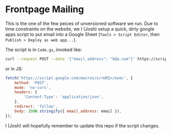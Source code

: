 # Frontpage Mailing

This is the one of the few peices of unversioned software we run.
Due to time constraints on the website, we I (Josh) setup a quick, dirty google apps script to put email into a Google Sheet
(`Tools > Script Editor`, then `Publish > Deploy as web app...`).

The script is in `Code.gs`, invoked like:

```sh
curl --request POST --data '{"email_address": "b@a.com"}' https://script.google.com/macros/s/<URI>/exec
```

or in JS:

```javascript
fetch('https://script.google.com/macros/s/<URI>/exec', {
    method: 'POST',
    mode: 'no-cors',
    headers: {
        'Content-Type': 'application/json',
    },
    redirect: 'follow',
    body: JSON.stringify({ email_address: email }),
});
```

I (Josh) will hopefully remember to update this repo if the script changes.
